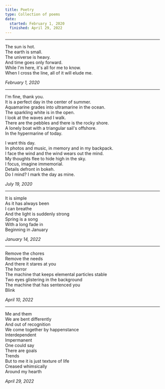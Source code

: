 ```yaml
---
title: Poetry
type: Collection of poems
date:
  started: February 1, 2020
  finished: April 29, 2022
---
```


***

The sun is hot. \
The earth is small. \
The universe is heavy. \
And time goes only forward. \
While I'm here, it's all for me to know. \
When I cross the line, all of it will elude me.

*February 1, 2020*

***

I'm fine, thank you. \
It is a perfect day in the center of summer. \
Aquamarine grades into ultramarine in the ocean. \
The sparkling white is in the open. \
I look at the waves and I walk. \
There are the pebbles and there is the rocky shore. \
A lonely boat with a triangular sail's offshore. \
In the hypermarine of today.

I want this day. \
In photos and music, in memory and in my backpack. \
I face the wind and the wind wears out the mind. \
My thoughts flee to hide high in the sky. \
I focus, imagine immemorial. \
Details defront in bokeh. \
Do I mind? I mark the day as mine.

*July 19, 2020*

***

It is simple \
As it has always been \
I can breathe \
And the light is suddenly strong \
Spring is a song \
With a long fade in \
Beginning in January

*January 14, 2022*

***

Remove the chores \
Remove the needs \
And there it stares at you \
The horror \
The machine that keeps elemental particles stable \
Two eyes glistering in the background \
The machine that has sentenced you \
Blink

*April 10, 2022*

***

Me and them \
We are bent differently \
And out of recognition \
We come together by happenstance \
Interdependent \
Impermanent \
One could say \
There are goals \
Trends \
But to me it is just texture of life \
Creased whimsically \
Around my hearth

*April 29, 2022*
